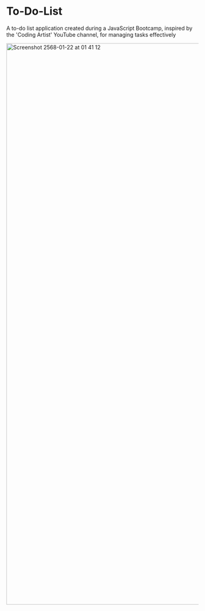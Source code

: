 # To-Do-List
A to-do list application created during a JavaScript Bootcamp, inspired by the 'Coding Artist' YouTube channel, for managing tasks effectively

<img width="1470" alt="Screenshot 2568-01-22 at 01 41 12" src="https://github.com/user-attachments/assets/ff207144-c61f-43ea-8a25-8da48f5916f6" />
